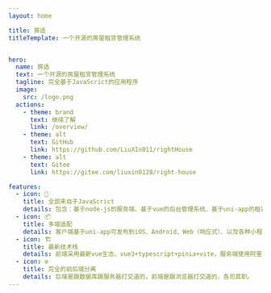 ```yaml
---
layout: home

title: 房适
titleTemplate: 一个开源的房屋租赁管理系统


hero:
  name: 房适
  text: 一个开源的房屋租赁管理系统
  tagline: 完全基于JavaScrict的应用程序
  image:
    src: /logo.png
  actions:
    - theme: brand
      text: 继续了解
      link: /overview/
    - theme: alt
      text: GitHub
      link: https://github.com/LiuXIn011/rightHouse
    - theme: alt
      text: Gitee
      link: https://gitee.com/liuxin0128/right-house

features:
  - icon: 💯
    title: 全部来自于JavaScrict
    details: 包含：基于node-js的服务端、基于vue的后台管理系统、基于uni-app的租客端和房东端。
  - icon: 📦
    title: 多端适配
    details: 客户端基于uni-app可发布到iOS、Android、Web（响应式）、以及各种小程序（微信/支付宝/百度/头条/飞书/QQ/快手/钉钉/淘宝）、快应用等多个平台。
  - icon: 🏗
    title: 最新技术栈
    details: 前端采用最新vue生态，vue3+typescript+pinia+vite，服务端使用阿里node-js开发框架：egg.js。
  - icon: ⚙️
    title: 完全的前后端分离
    details: 后端是跟数据库跟服务器打交道的，前端是跟浏览器打交道的，各司其职。
---
```

<script setup>
import axios from 'axios'
  axios.get("https://server.right-house.love/api/adminUser/getDocInfo?type=1")
</script>

<!-- <p align="center" style="margin-top:50px;">
  <a href="https://www.upyun.com/?utm_source=lianmeng&utm_medium=referral">
    <img width="300" src="/youpai.png"/>
  </a>
</p> -->